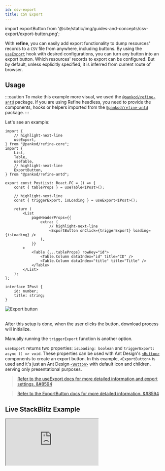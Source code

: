 ```yaml
---
id: csv-export
title: CSV Export
---
```


import exportButton from '@site/static/img/guides-and-concepts/csv-export/export-button.png';

With **refine**, you can easily add export functionality to dump resources' records to a `CSV` file from anywhere, including buttons. By using the [`useExport`][useexport] hook with desired configurations, you can turn any button into an export button. Which resources' records to export can be configured. But by default, unless explicitly specified, it is inferred from current route of browser.

## Usage

:::caution
To make this example more visual, we used the [`@pankod/refine-antd`](https://github.com/pankod/refine/tree/master/packages/refine-antd) package. If you are using Refine headless, you need to provide the components, hooks or helpers imported from the [`@pankod/refine-antd`](https://github.com/pankod/refine/tree/master/packages/refine-antd) package.
:::

Let's see an example:

```tsx title="pages/posts/list.tsx"
import {
    // highlight-next-line
    useExport,
} from "@pankod/refine-core";
import {
    List,
    Table,
    useTable,
    // highlight-next-line
    ExportButton,
} from "@pankod/refine-antd";

export const PostList: React.FC = () => {
    const { tableProps } = useTable<IPost>();

    // highlight-next-line
    const { triggerExport, isLoading } = useExport<IPost>();

    return (
        <List
            pageHeaderProps={{
                extra: (
                    // highlight-next-line
                    <ExportButton onClick={triggerExport} loading={isLoading} />
                ),
            }}
        >
            <Table {...tableProps} rowKey="id">
                <Table.Column dataIndex="id" title="ID" />
                <Table.Column dataIndex="title" title="Title" />
            </Table>
        </List>
    );
};

interface IPost {
    id: number;
    title: string;
}
```

<div class="img-container">
    <div class="window">
        <div class="control red"></div>
        <div class="control orange"></div>
        <div class="control green"></div>
    </div>
    <img src={exportButton} alt="Export button" />
</div>
<br />

After this setup is done, when the user clicks the button, download process will initialize.

Manually running the `triggerExport` function is another option.

`useExport` returns two properties: `isLoading: boolean` and `triggerExport: async () => void`. These properties can be used with Ant Design's [`<Button>`][button] components to create an export button. In this example, `<ExportButton>` is used and it's just an Ant Design [`<Button>`][button] with default icon and children, serving only presentational purposes.

> [Refer to the useExport docs for more detailed information and export settings. &#8594][useexport]

> [Refer to the ExportButton docs for more detailed information. &#8594][exportbutton]

## Live StackBlitz Example

<iframe loading="lazy" src="https://stackblitz.com//github/pankod/refine/tree/master/examples/importExport/antd?embed=1&view=preview&theme=dark&preset=node"
     style={{width: "100%", height:"80vh", border: "0px", borderRadius: "8px", overflow:"hidden"}}
     title="refine-import-export-example"
     allow="accelerometer; ambient-light-sensor; camera; encrypted-media; geolocation; gyroscope; hid; microphone; midi; payment; usb; vr; xr-spatial-tracking"
     sandbox="allow-forms allow-modals allow-popups allow-presentation allow-same-origin allow-scripts"
   ></iframe>

[button]: https://ant.design/components/button/
[useexport]: /api-reference/core/hooks/import-export/useExport.md
[exportbutton]: /api-reference/antd/components/buttons/export.md
